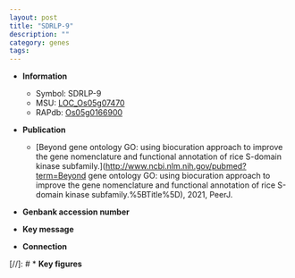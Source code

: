 ```yaml
---
layout: post
title: "SDRLP-9"
description: ""
category: genes
tags: 
---
```


* **Information**  
    + Symbol: SDRLP-9  
    + MSU: [LOC_Os05g07470](http://rice.uga.edu/cgi-bin/ORF_infopage.cgi?orf=LOC_Os05g07470)  
    + RAPdb: [Os05g0166900](http://rapdb.dna.affrc.go.jp/viewer/gbrowse_details/irgsp1?name=Os05g0166900)  

* **Publication**  
    + [Beyond gene ontology GO: using biocuration approach to improve the gene nomenclature and functional annotation of rice S-domain kinase subfamily.](http://www.ncbi.nlm.nih.gov/pubmed?term=Beyond gene ontology GO: using biocuration approach to improve the gene nomenclature and functional annotation of rice S-domain kinase subfamily.%5BTitle%5D), 2021, PeerJ.

* **Genbank accession number**  

* **Key message**  

* **Connection**  

[//]: # * **Key figures**  


